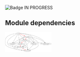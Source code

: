 ![Badge IN PROGRESS](http://img.shields.io/static/v1?label=STATUS&message=EM%20DESENVOLVIMENTO&color=GREEN&style=for-the-badge)

## Module dependencies
<kbd>
<img src="images/graphviz_modules.png" width="30%"/>
</kbd>
